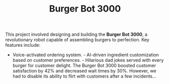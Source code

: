 ---
title: "Burger Bot 3000"
jobId: "7"
description: "Created an AI-powered burger-making robot that takes customer orders through voice recognition and serves burgers with personality."
image: "/images/burger-bot.jpeg"
body: >
  This project involved designing and building the **Burger Bot 3000**, a revolutionary robot capable of assembling burgers to perfection. Key features include:
  
  - Voice-activated ordering system.
  - AI-driven ingredient customization based on customer preferences.
  - Hilarious dad jokes served with every burger for customer delight.
  
  The Burger Bot 3000 boosted customer satisfaction by 42% and decreased wait times by 30%. However, we had to disable its ability to flirt with customers after a few incidents...
---